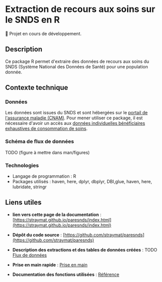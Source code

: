# Extraction de recours aux soins sur le SNDS en R 

🚧 Projet en cours de développement.

## Description

Ce package R permet d'extraire des données de recours aux soins du SNDS (Système National des Données de Santé) pour une population donnée. 

## Contexte technique

### Données 

Les données sont issues du SNDS et sont hébergées sur le [portail de l'assurance maladie (CNAM)](https://portail.sniiram.ameli.fr/). Pour mener utiliser ce package, il est nécessaire d'avoir un accès aux [données individuelles bénéficiaires exhaustives de consommation de soins](https://documentation-snds.health-data-hub.fr/snds/formation_snds/documents_cnam/guides_pedagogiques_snds/guide_pedagogique_acces_permanents.html#qui-a-acces-au-snds-et-a-quelles-donnees). 

###  Schéma de flux de données

TODO (figure à mettre dans man/figures)

### Technologies

- Langage de programmation : R
- Packages utilisés : haven, here, dplyr, dbplyr, DBI,glue, haven, here, lubridate, stringr


## Liens utiles 

- **lien vers cette page de la documentation** : [https://straymat.github.io/paresnds/index.html](https://straymat.github.io/paresnds/index.html)

- **Dépôt du code source** : [https://github.com/straymat/paresnds](https://github.com/straymat/paresnds)

- **Description des extractions et des tables de données créées** : TODO [Flux de données](articles/data.html)

- **Prise en main rapide** : [Prise en main](articles/paresnds.html)

- **Documentation des fonctions utilisées** : [Référence](reference/index.html)
